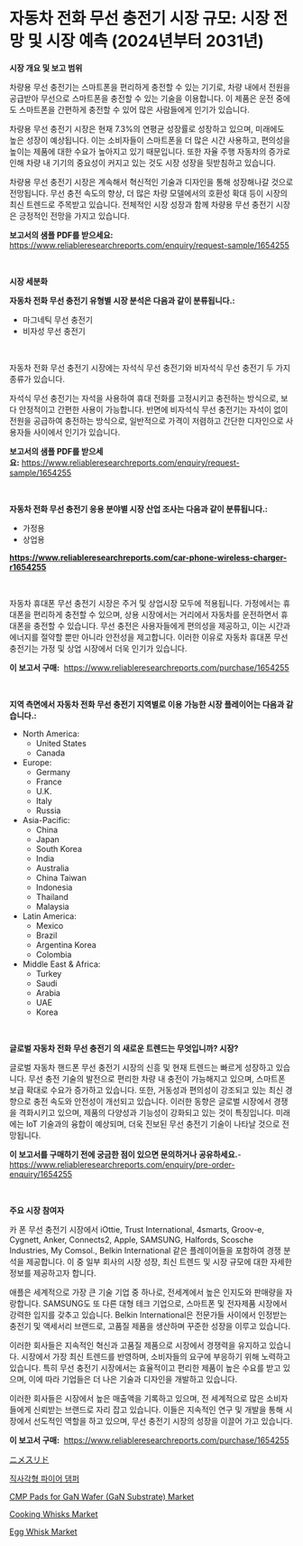 <p><h1>자동차 전화 무선 충전기 시장 규모: 시장 전망 및 시장 예측 (2024년부터 2031년)</h1></p><p><strong>시장 개요 및 보고 범위</strong></p>
<p><p>차량용 무선 충전기는 스마트폰을 편리하게 충전할 수 있는 기기로, 차량 내에서 전원을 공급받아 무선으로 스마트폰을 충전할 수 있는 기술을 이용합니다. 이 제품은 운전 중에도 스마트폰을 간편하게 충전할 수 있어 많은 사람들에게 인기가 있습니다.</p><p>차량용 무선 충전기 시장은 현재 7.3%의 연평균 성장률로 성장하고 있으며, 미래에도 높은 성장이 예상됩니다. 이는 소비자들이 스마트폰을 더 많은 시간 사용하고, 편의성을 높이는 제품에 대한 수요가 높아지고 있기 때문입니다. 또한 자율 주행 자동차의 증가로 인해 차량 내 기기의 중요성이 커지고 있는 것도 시장 성장을 뒷받침하고 있습니다.</p><p>차량용 무선 충전기 시장은 계속해서 혁신적인 기술과 디자인을 통해 성장해나갈 것으로 전망됩니다. 무선 충전 속도의 향상, 더 많은 차량 모델에서의 호환성 확대 등이 시장의 최신 트렌드로 주목받고 있습니다. 전체적인 시장 성장과 함께 차량용 무선 충전기 시장은 긍정적인 전망을 가지고 있습니다.</p></p>
<p><strong>보고서의 샘플 PDF를 받으세요:</strong> <a href="https://www.reliableresearchreports.com/enquiry/request-sample/1654255">https://www.reliableresearchreports.com/enquiry/request-sample/1654255</a></p>
<p>&nbsp;</p>
<p><strong>시장 세분화</strong></p>
<p><strong>자동차 전화 무선 충전기 유형별 시장 분석은 다음과 같이 분류됩니다.:</strong></p>
<p><ul><li>마그네틱 무선 충전기</li><li>비자성 무선 충전기</li></ul></p>
<p>&nbsp;</p>
<p><p>자동차 전화 무선 충전기 시장에는 자석식 무선 충전기와 비자석식 무선 충전기 두 가지 종류가 있습니다. </p><p>자석식 무선 충전기는 자석을 사용하여 휴대 전화를 고정시키고 충전하는 방식으로, 보다 안정적이고 간편한 사용이 가능합니다. 반면에 비자석식 무선 충전기는 자석이 없이 전원을 공급하여 충전하는 방식으로, 일반적으로 가격이 저렴하고 간단한 디자인으로 사용자들 사이에서 인기가 있습니다.</p></p>
<p><strong>보고서의 샘플 PDF를 받으세요:</strong>&nbsp;<a href="https://www.reliableresearchreports.com/enquiry/request-sample/1654255">https://www.reliableresearchreports.com/enquiry/request-sample/1654255</a></p>
<p>&nbsp;</p>
<p><strong> 자동차 전화 무선 충전기 응용 분야별 시장 산업 조사는 다음과 같이 분류됩니다.:</strong></p>
<p><ul><li>가정용</li><li>상업용</li></ul></p>
<p><strong><a href="https://www.reliableresearchreports.com/car-phone-wireless-charger-r1654255">https://www.reliableresearchreports.com/car-phone-wireless-charger-r1654255</a></strong></p>
<p>&nbsp;</p>
<p><p>자동차 휴대폰 무선 충전기 시장은 주거 및 상업시장 모두에 적용됩니다. 가정에서는 휴대폰을 편리하게 충전할 수 있으며, 상용 시장에서는 거리에서 자동차를 운전하면서 휴대폰을 충전할 수 있습니다. 무선 충전은 사용자들에게 편의성을 제공하고, 이는 시간과 에너지를 절약할 뿐만 아니라 안전성을 제고합니다. 이러한 이유로 자동차 휴대폰 무선 충전기는 가정 및 상업 시장에서 더욱 인기가 있습니다.</p></p>
<p><strong>이 보고서 구매:</strong>&nbsp; <a href="https://www.reliableresearchreports.com/purchase/1654255">https://www.reliableresearchreports.com/purchase/1654255</a></p>
<p>&nbsp;</p>
<p><strong>지역 측면에서 자동차 전화 무선 충전기 지역별로 이용 가능한 시장 플레이어는 다음과 같습니다.:</strong></p>
<p><ul>
    <li>
        North America:
        <ul>
            <li>United States</li>
            <li>Canada</li>
        </ul>
    </li>
    <li>
        Europe:
        <ul>
            <li>Germany</li>
            <li>France</li>
            <li>U.K.</li>
            <li>Italy</li>
            <li>Russia</li>
        </ul>
    </li>
    <li>
        Asia-Pacific:
        <ul>
            <li>China</li>
            <li>Japan</li>
            <li>South Korea</li>
            <li>India</li>
            <li>Australia</li>
            <li>China Taiwan</li>
            <li>Indonesia</li>
            <li>Thailand</li>
            <li>Malaysia</li>
        </ul>
    </li>
    <li>
        Latin America:
        <ul>
            <li>Mexico</li>
            <li>Brazil</li>
            <li>Argentina Korea</li>
            <li>Colombia</li>
        </ul>
    </li>
    <li>
        Middle East & Africa:
        <ul>
            <li>Turkey</li>
            <li>Saudi</li>
            <li>Arabia</li>
            <li>UAE</li>
            <li>Korea</li>
        </ul>
    </li>
    </ul></p>
<p>&nbsp;</p>
<p><strong>글로벌 자동차 전화 무선 충전기 의 새로운 트렌드는 무엇입니까? 시장?</strong></p>
<p><p>글로벌 자동차 핸드폰 무선 충전기 시장의 신흥 및 현재 트렌드는 빠르게 성장하고 있습니다. 무선 충전 기술의 발전으로 편리한 차량 내 충전이 가능해지고 있으며, 스마트폰 보급 확대로 수요가 증가하고 있습니다. 또한, 거동성과 편의성이 강조되고 있는 최신 경향으로 충전 속도와 안전성이 개선되고 있습니다. 이러한 동향은 글로벌 시장에서 경쟁을 격화시키고 있으며, 제품의 다양성과 기능성이 강화되고 있는 것이 특징입니다. 미래에는 IoT 기술과의 융합이 예상되며, 더욱 진보된 무선 충전기 기술이 나타날 것으로 전망됩니다.</p></p>
<p><strong>이 보고서를 구매하기 전에 궁금한 점이 있으면 문의하거나 공유하세요.</strong>- <a href="https://www.reliableresearchreports.com/enquiry/pre-order-enquiry/1654255">https://www.reliableresearchreports.com/enquiry/pre-order-enquiry/1654255</a></p>
<p>&nbsp;</p>
<p><strong>주요 시장 참여자</strong></p>
<p><p>카 폰 무선 충전기 시장에서 iOttie, Trust International, 4smarts, Groov-e, Cygnett, Anker, Connects2, Apple, SAMSUNG, Halfords, Scosche Industries, My Comsol., Belkin International 같은 플레이어들을 포함하여 경쟁 분석을 제공합니다. 이 중 일부 회사의 시장 성장, 최신 트렌드 및 시장 규모에 대한 자세한 정보를 제공하고자 합니다.</p><p>애플은 세계적으로 가장 큰 기술 기업 중 하나로, 전세계에서 높은 인지도와 판매량을 자랑합니다. SAMSUNG도 또 다른 대형 테크 기업으로, 스마트폰 및 전자제품 시장에서 강력한 입지를 갖추고 있습니다. Belkin International은 전문가들 사이에서 인정받는 충전기 및 액세서리 브랜드로, 고품질 제품을 생산하며 꾸준한 성장을 이루고 있습니다.</p><p>이러한 회사들은 지속적인 혁신과 고품질 제품으로 시장에서 경쟁력을 유지하고 있습니다. 시장에서 가장 최신 트렌드를 반영하며, 소비자들의 요구에 부응하기 위해 노력하고 있습니다. 특히 무선 충전기 시장에서는 효율적이고 편리한 제품이 높은 수요를 받고 있으며, 이에 따라 기업들은 더 나은 기술과 디자인을 개발하고 있습니다.</p><p>이러한 회사들은 시장에서 높은 매출액을 기록하고 있으며, 전 세계적으로 많은 소비자들에게 신뢰받는 브랜드로 자리 잡고 있습니다. 이들은 지속적인 연구 및 개발을 통해 시장에서 선도적인 역할을 하고 있으며, 무선 충전기 시장의 성장을 이끌어 가고 있습니다.</p></p>
<p><strong>이 보고서 구매:</strong>&nbsp;&nbsp;<a href="https://www.reliableresearchreports.com/purchase/1654255">https://www.reliableresearchreports.com/purchase/1654255</a></p>
<p><p><a href="https://github.com/mohamedbakry57/Market-Research-Report-List-3/blob/main/477314662219.md">ニメスリド</a></p><p><a href="https://github.com/KellyLyncyh543964/Market-Research-Report-List-1/blob/main/356243661542.md">직사각형 파이어 댐퍼</a></p><p><a href="https://www.linkedin.com/pulse/cmp-pads-gan-wafer-substrate-market-trends-forecast-competitive-nvaoe?trackingId=1pJuZbJsLh9bRzrOBZCVgQ%3D%3D">CMP Pads for GaN Wafer (GaN Substrate) Market</a></p><p><a href="https://issuu.com/reportprime-2/docs/cooking-whisks-market-size-2030.pptx">Cooking Whisks Market</a></p><p><a href="https://issuu.com/reportprime-2/docs/egg-whisk-market-size-2030.pptx">Egg Whisk Market</a></p></p>